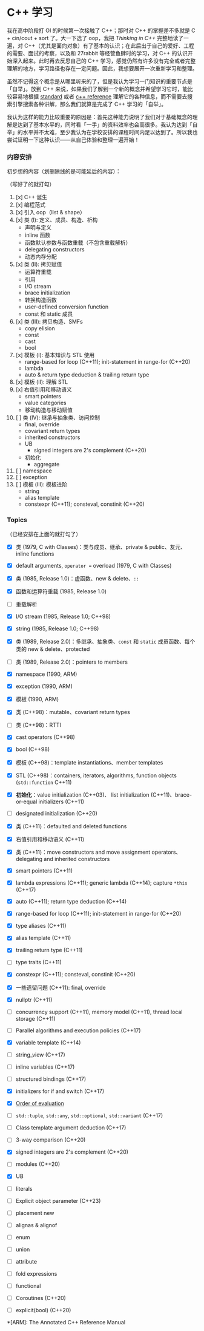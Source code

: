# C++ 学习

我在高中阶段打 OI 的时候第一次接触了 C++；那时对 C++ 的掌握差不多就是 C + cin/cout + sort 了。大一下选了 oop，我把 _Thinking in C++_ 完整地读了一遍，对 C++（尤其是面向对象）有了基本的认识；在此后出于自己的爱好、工程的需要、面试的考察，以及和 27rabbit 等经营鱼肆时的学习，对 C++ 的认识开始深入起来。此时再去反思自己的 C++ 学习，感觉仍然有许多没有完全或者完整理解的地方，学习路径也存在一定问题。因此，我想要展开一次重新学习和整理。

虽然不记得这个概念是从哪里听来的了，但是我认为学习一门知识的重要节点是「自举」。放到 C++ 来说，如果我们了解到一个新的概念并希望学习它时，能比较容易地根据 [standard](https://timsong-cpp.github.io/cppwp/n4868/) 或者 [c++ reference](https://en.cppreference.com/w/) 理解它的各种信息，而不需要去搜索引擎搜索各种讲解，那么我们就算是完成了 C++ 学习的「自举」。

我认为这样的能力比较重要的原因是：首先这种能力说明了我们对于基础概念的理解是达到了基本水平的，同时看「一手」的资料效率也会高很多。我认为达到「自举」的水平并不太难，至少我认为在学校安排的课程时间内足以达到了。所以我也尝试证明一下这种认识——从自己体验和整理一遍开始！

### 内容安排

初步想的内容（划删除线的是可能延后的内容）：

（写好了的就打勾）

1. [x] C++ 诞生
2. [x] 编程范式
3. [x] 引入 oop（list & shape）
4. [x] 类 (I): 定义、成员、构造、析构
    - 声明与定义
    - inline 函数
    - 函数默认参数与函数重载（不包含重载解析）
    - delegating constructors
    - 动态内存分配
5. [x] 类 (II): 拷贝赋值
    - 运算符重载
    - 引用
    - I/O stream
    - brace initialization
    - 转换构造函数
    - user-defined conversion function
    - const 和 static 成员
6. [x] 类 (III): 拷贝构造、SMFs
    - copy elision
    - const
    - cast
    - bool
7. [x] 模板 (I): 基本知识与 STL 使用
    - range-based for loop (C++11); init-statement in range-for (C++20)
    - lambda
    - auto & return type deduction & trailing return type
8. [x] 模板 (II): 理解 STL
9. [x] 右值引用和移动语义
    - smart pointers
    - value categories
    - 移动构造与移动赋值
11. [ ] 类 (IV): 继承与抽象类、访问控制
    - final, override
    - covariant return types
    - inherited constructors
    - UB
        - signed integers are 2's complement (C++20)
    - 初始化
        - aggregate
12. [ ] namespace
13. [ ] exception
10. [ ] 模板 (III): 模板进阶
    - string
    - alias template
    - constexpr (C++11); consteval, constinit (C++20)

### Topics

（已经安排在上面的就打勾了）

- [x] 类 (1979, C with Classes)：类与成员、继承、private & public、友元、inline functions
- [x] default arguments, `operator =` overload (1979, C with Classes)
- [x] 类 (1985, Release 1.0)：虚函数、new & delete、`::`
- [x] 函数和运算符重载 (1985, Release 1.0)
- [ ] 重载解析
- [x] I/O stream (1985, Release 1.0; C++98)
- [x] string (1985, Release 1.0; C++98)
- [x] 类 (1989, Release 2.0)：多继承、抽象类、`const` 和 `static` 成员函数、每个类的 new & delete、protected
- [ ] 类 (1989, Release 2.0)：pointers to members
- [x] namespace (1990, ARM)
- [x] exception (1990, ARM)
- [x] 模板 (1990, ARM)
- [x] 类 (C++98)：mutable、covariant return types
- [ ] 类 (C++98)：RTTI
- [x] cast operators (C++98)
- [x] bool (C++98)
- [x] 模板 (C++98)：template instantiations、member templates
- [x] STL (C++98)：containers, iterators, algorithms, function objects (`std::function` C++11)
- [x] **初始化**：value initialization (C++03)、
list initialization (C++11)、brace-or-equal initializers (C++11)
- [ ] designated initialization (C++20)
- [x] 类 (C++11)：defaulted and deleted functions
- [x] 右值引用和移动语义 (C++11)
- [x] 类 (C++11)：move constructors and move assignment operators、delegating and inherited constructors
- [x] smart pointers (C++11)
- [x] lambda expressions (C++11); generic lambda (C++14); capture `*this` (C++17)
- [x] auto (C++11); return type deduction (C++14)
- [x] range-based for loop (C++11); init-statement in range-for (C++20)
- [x] type aliases (C++11)
- [x] alias template (C++11)
- [x] trailing return type (C++11)
- [ ] type traits (C++11)
- [x] constexpr (C++11); consteval, constinit (C++20)
- [x] 一些遗留问题 (C++11): final, override
- [x] nullptr (C++11)
- [ ] concurrency support (C++11), memory model (C++11), thread local storage (C++11)
- [ ] Parallel algorithms and execution policies (C++17)
- [x] variable template (C++14)
- [ ] string_view (C++17)
- [ ] inline variables (C++17)
- [ ] structured bindings (C++17)
- [x] initializers for if and switch (C++17)
- [x] [Order of evaluation](https://en.cppreference.com/w/cpp/language/eval_order)
- [ ] `std::tuple`, `std::any`, `std::optional`, `std::variant` (C++17)
- [ ] Class template argument deduction (C++17)
- [ ] 3-way comparison (C++20)
- [x] signed integers are 2's complement (C++20)
- [ ] modules (C++20)
- [x] UB
- [ ] literals
- [ ] Explicit object parameter (C++23)
- [ ] placement new
- [ ] alignas & alignof 
- [ ] enum
- [ ] union
- [ ] attribute
- [ ] fold expressions
- [ ] functional
- [ ] Coroutines (C++20)
- [ ] explicit(bool) (C++20)


*[ARM]: The Annotated C++ Reference Manual